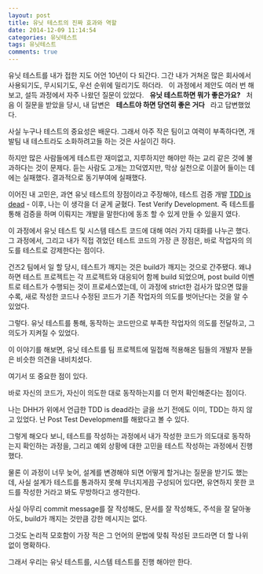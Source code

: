 ```yaml
---
layout: post
title: 유닛 테스트의 진짜 효과와 역할
date: 2014-12-09 11:14:54
categories: 유닛테스트
tags: 유닛테스트
comments: true
---
```


유닛 테스트를 내가 접한 지도 어언 10년이 다 되간다.
그간 내가 거쳐온 많은 회사에서 사용되기도, 무시되기도, 우선 순위에 밀리기도 하더라.
 
이 과정에서 제안도 여러 번 해보고, 설득 과정에서 자주 나왔던 질문이 있었다.
 
**유닛 테스트하면 뭐가 좋은가요?**
 
처음 이 질문을 받았을 당시, 내 답변은 
 
**테스트야 하면 당연히 좋은 거다**
 
라고 답변했었다.


사실 누구나 테스트의 중요성은 배운다. 그래서 아주 작은 팀이고 여력이 부족하다면, 개발팀 내 테스트라도 소화하려고들 하는 것은 사실이긴 하다.

하지만 많은 사람들에게 테스트란 재미없고, 지루하지만 해야만 하는 교리 같은 것에 불과하다는 것이 문제다.
듣는 사람도 고개는 끄덕였지만, 막상 실천으로 이끌어 들이는 데에는 실패했다. 
결과적으로 동기부여에 실패했다.


이어진 내 고민은, 과연 유닛 테스트의 장점이라고 주장해야, 테스트 검증 개발 [TDD is dead](http://likelink.co.kr/29242) - 이후, 나는 이 생각을 더 굳게 굳혔다. Test Verify Development. 즉 테스트를 통해 검증을 하며 이뤄지는 개발을 말한다)에 동조 할 수 있게 만들 수 있을지 였다.

이 과정에서 유닛 테스트 및 시스템 테스트 코드에 대해 여러 가지 대화를 나누곤 했다.
그 과정에서, 그리고 내가 직접 겪었던 테스트 코드의 가장 큰 장점은, 바로 작업자의 의도를 테스트로 강제한다는 점이다.

건즈2 팀에서 일 할 당시, 테스트가 깨지는 것은 build가 깨지는 것으로 간주됐다. 왜냐하면 테스트 프로젝트는 각 프로젝트와 대응되어 함께 build 되었으며, post build 이벤트로 테스트가 수행되는 것이 프로세스였는데, 이 과정에 strict한 검사가 많으면 많을 수록, 새로 작성한 코드나 수정된 코드가 기존 작업자의 의도를 벗어난다는 것을 알 수 있었다.

그렇다. 유닛 테스트를 통해, 동작하는 코드만으로 부족한 작업자의 의도를 전달하고, 그 의도가 지켜질 수 있었다.

이 이야기를 해보면, 유닛 테스트를 팀 프로젝트에 밀접해 적용해온 팀들의 개발자 분들은 비슷한 의견을 내비치셨다.

여기서 또 중요한 점이 있다.

바로 자신의 코드가, 자신이 의도한 대로 동작하는지를 더 먼저 확인해준다는 점이다.

나는 DHH가 위에서 언급한 TDD is dead라는 글을 쓰기 전에도 이미, TDD는 하지 않고 있었다. 난 Post Test Development를 해왔다고 볼 수 있다.

그렇게 해오다 보니, 테스트를 작성하는 과정에서 내가 작성한 코드가 의도대로 동작하는지 확인하는 과정을, 그리고 예외 상황에 대한 고민을 테스트 작성하는 과정에서 진행했다.

물론 이 과정이 너무 늦어, 설계를 변경해야 되면 어떻게 할거냐는 질문을 받기도 했는데, 사실 설계가 테스트를 통과하지 못해 무너지게끔 구성되어 있다면, 유연하지 못한 코드를 작성한 거라고 봐도 무방하다고 생각한다.

사실 아무리 commit message를 잘 작성해도, 문서를 잘 작성해도, 주석을 잘 달아놓아도, build가 깨지는 것만큼 강한 메시지는 없다.

그것도 논리적 모호함이 가장 적은 그 언어의 문법에 맞춰 작성된 코드라면 더 할 나위 없이 명확하다.

그래서 우리는 유닛 테스트를, 시스템 테스트를 진행 해야만 한다.